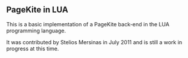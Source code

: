 ## PageKite in LUA ##

This is a basic implementation of a PageKite back-end in the LUA programming
language.

It was contributed by Stelios Mersinas in July 2011 and is still a work
in progress at this time.

